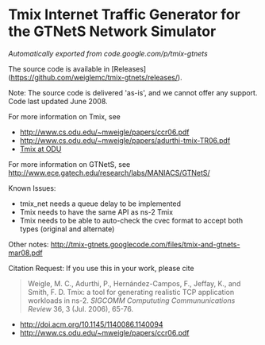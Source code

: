 # Tmix Internet Traffic Generator for the GTNetS Network Simulator
*Automatically exported from code.google.com/p/tmix-gtnets*

The source code is available in [Releases] (https://github.com/weiglemc/tmix-gtnets/releases/).

Note: The source code is delivered 'as-is', and we cannot offer any support. Code last updated June 2008.

For more information on Tmix, see
 * http://www.cs.odu.edu/~mweigle/papers/ccr06.pdf
 * http://www.cs.odu.edu/~mweigle/papers/adurthi-tmix-TR06.pdf
 * [Tmix at ODU](http://www.cs.odu.edu/~inets/Public/Tmix)

For more information on GTNetS, see http://www.ece.gatech.edu/research/labs/MANIACS/GTNetS/

Known Issues: 
 * tmix_net needs a queue delay to be implemented
 * Tmix needs to have the same API as ns-2 Tmix
 * Tmix needs to be able to auto-check the cvec format to accept both types (original and alternate)

Other notes: http://tmix-gtnets.googlecode.com/files/tmix-and-gtnets-mar08.pdf

Citation Request: If you use this in your work, please cite 

> Weigle, M. C., Adurthi, P., Hernández-Campos, F., Jeffay, K., and Smith, F. D. Tmix: a tool for generating 
>  realistic TCP application workloads in ns-2. *SIGCOMM Compututing Commununications Review* 36, 3 (Jul. 2006), 65-76. 
 * http://doi.acm.org/10.1145/1140086.1140094
 * http://www.cs.odu.edu/~mweigle/papers/ccr06.pdf
